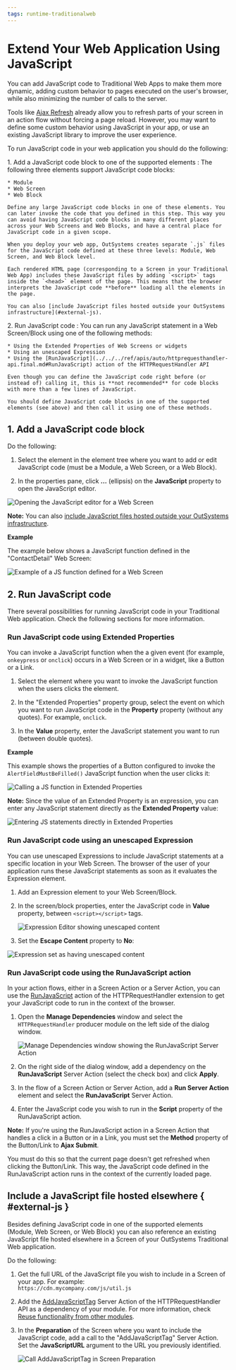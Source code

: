 ```yaml
---
tags: runtime-traditionalweb
---
```


# Extend Your Web Application Using JavaScript

You can add JavaScript code to Traditional Web Apps to make them more dynamic, adding custom behavior to pages executed on the user's browser, while also minimizing the number of calls to the server.

Tools like [Ajax Refresh](<../../../ref/lang/auto/Class.Ajax Refresh.final.md>) already allow you to refresh parts of your screen in an action flow without forcing a page reload. However, you may want to define some custom behavior using JavaScript in your app, or use an existing JavaScript library to improve the user experience.

To run JavaScript code in your web application you should do the following:

1\. Add a JavaScript code block to one of the supported elements
:   The following three elements support JavaScript code blocks:

    * Module
    * Web Screen
    * Web Block

    Define any large JavaScript code blocks in one of these elements. You can later invoke the code that you defined in this step. This way you can avoid having JavaScript code blocks in many different places across your Web Screens and Web Blocks, and have a central place for JavaScript code in a given scope.

    When you deploy your web app, OutSystems creates separate `.js` files for the JavaScript code defined at these three levels: Module, Web Screen, and Web Block level.

    Each rendered HTML page (corresponding to a Screen in your Traditional Web App) includes these JavaScript files by adding `<script>` tags inside the `<head>` element of the page. This means that the browser interprets the JavaScript code **before** loading all the elements in the page.

    You can also [include JavaScript files hosted outside your OutSystems infrastructure](#external-js).

2\. Run JavaScript code
:   You can run any JavaScript statement in a Web Screen/Block using one of the following methods:

    * Using the Extended Properties of Web Screens or widgets
    * Using an unescaped Expression
    * Using the [RunJavaScript](../../../ref/apis/auto/httprequesthandler-api.final.md#RunJavaScript) action of the HTTPRequestHandler API

    Even though you can define the JavaScript code right before (or instead of) calling it, this is **not recommended** for code blocks with more than a few lines of JavaScript.

    You should define JavaScript code blocks in one of the supported elements (see above) and then call it using one of these methods.

## 1. Add a JavaScript code block

Do the following:

1. Select the element in the element tree where you want to add or edit JavaScript code (must be a Module, a Web Screen, or a Web Block).

1. In the properties pane, click **...** (ellipsis) on the **JavaScript** property to open the JavaScript editor.

![Opening the JavaScript editor for a Web Screen](images/run-js-code-4-ss.png)

**Note:** You can also [include JavaScript files hosted outside your OutSystems infrastructure](#external-js).

**Example**

The example below shows a JavaScript function defined in the "ContactDetail" Web Screen:

![Example of a JS function defined for a Web Screen](images/run-js-code-2-ss.png)

## 2. Run JavaScript code

There several possibilities for running JavaScript code in your Traditional Web application. Check the following sections for more information.

### Run JavaScript code using Extended Properties

You can invoke a JavaScript function when the a given event (for example, `onkeypress` or `onclick`) occurs in a Web Screen or in a widget, like a Button or a Link.

1. Select the element where you want to invoke the JavaScript function when the users clicks the element.

1. In the "Extended Properties" property group, select the event on which you want to run JavaScript code in the **Property** property (without any quotes). For example, `onclick`.

1. In the **Value** property, enter the JavaScript statement you want to run (between double quotes).

**Example**

This example shows the properties of a Button configured to invoke the `AlertFieldMustBeFilled()` JavaScript function when the user clicks it:

![Calling a JS function in Extended Properties](images/run-js-code-ext-properties-1-ss.png)

<div class="info" markdown="1">

**Note:** Since the value of an Extended Property is an expression, you can enter any JavaScript statement directly as the **Extended Property** value:

![Entering JS statements directly in Extended Properties](images/run-js-code-ext-properties-2-ss.png)

</div>

### Run JavaScript code using an unescaped Expression

You can use unescaped Expressions to include JavaScript statements at a specific location in your Web Screen. The browser of the user of your application runs these JavaScript statements as soon as it evaluates the Expression element.

1. Add an Expression element to your Web Screen/Block.

1. In the screen/block properties, enter the JavaScript code in **Value** property, between `<script></script>` tags.

    ![Expression Editor showing unescaped content](images/run-js-code-expression-editor-ss.png)

1. Set the **Escape Content** property to **No**:

![Expression set as having unescaped content](images/run-js-code-expression-ss.png)

### Run JavaScript code using the RunJavaScript action

In your action flows, either in a Screen Action or a Server Action, you can use the [RunJavaScript](../../../ref/apis/auto/httprequesthandler-api.final.md#RunJavaScript) action of the HTTPRequestHandler extension to get your JavaScript code to run in the context of the browser.

1. Open the **Manage Dependencies** window and select the `HTTPRequestHandler` producer module on the left side of the dialog window.

    ![Manage Dependencies window showing the RunJavaScript Server Action](images/run-js-code-runjavascript-ss.png)

1. On the right side of the dialog window, add a dependency on the **RunJavaScript** Server Action (select the check box) and click **Apply**.

1. In the flow of a Screen Action or Server Action, add a **Run Server Action** element and select the **RunJavaScript** Server Action.

1. Enter the JavaScript code you wish to run in the **Script** property of the RunJavaScript action.

<div class="info" markdown="1">

**Note:** If you're using the RunJavaScript action in a Screen Action that handles a click in a Button or in a Link, you must set the **Method** property of the Button/Link to **Ajax Submit**.

You must do this so that the current page doesn't get refreshed when clicking the Button/Link. This way, the JavaScript code defined in the RunJavaScript action runs in the context of the currently loaded page.

</div>

## Include a JavaScript file hosted elsewhere { #external-js }

Besides defining JavaScript code in one of the supported elements (Module, Web Screen, or Web Block) you can also reference an existing JavaScript file hosted elsewhere in a Screen of your OutSystems Traditional Web application.

Do the following:

1. Get the full URL of the JavaScript file you wish to include in a Screen of your app. For example:  
    `https://cdn.mycompany.com/js/util.js`

1. Add the [AddJavaScriptTag](../../../ref/apis/auto/httprequesthandler-api.final.md#AddJavaScriptTag) Server Action of the HTTPRequestHandler API as a dependency of your module. For more information, check [Reuse functionality from other modules](../../../develop/reuse-and-refactor/expose-and-reuse.md#reuse).

1. In the **Preparation** of the Screen where you want to include the JavaScript code, add a call to the "AddJavaScriptTag" Server Action. Set the **JavaScriptURL** argument to the URL you previously identified.

    ![Call AddJavaScriptTag in Screen Preparation](images/javascript-addjavascripttag-flow-ss.png)
